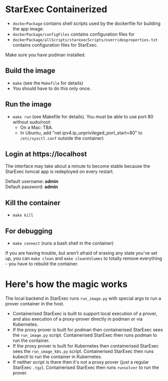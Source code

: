 # StarExec Containerized

* `dockerPackage` contains shell scripts used by the dockerfile for building the app image.
* `dockerPackage/configFiles` contains configuration files for 
* `dockerPackage/allScripts/starexecScripts/overridesproperties.txt` contains configuration files
   for StarExec.

Make sure you have podman installed.

## Build the image 
* `make` (see the `Makefile` for details)
* You should have to do this only once.

## Run the image 
* `make run` (see Makefile for details).
  You must be able to use port 80 without sudo/root:
  - On a Mac: TBA.
  - In Ubuntu, add "net.ipv4.ip_unprivileged_port_start=80" to `/etc/sysctl.conf` outside the 
    container)

## Login at https://localhost
The interface may take about a minute to become stable because the StarExec tomcat app is 
redeployed on every restart.

Default username: **admin**<br>
Default password: **admin**

## Kill the container 
* `make kill`

## For debugging 
* `make connect` (runs a bash shell in the container)

If you are having trouble, but aren't afraid of erasing any state you've set up, you can 
`make clean` and `make cleanVolumes` to totally remove everything - you have to rebuild the
container.

# Here's how the magic works

The local backend in StarExec runs `run_image.py` with special args to run a prover container 
in the host.

* Containerised StarExec is built to support local execution of a prover, and also execution 
  of a proxy-prover directly in podman or via Kubernetes.
* If the proxy prover is built for podman then containerised StarExec sees the 
  `run_image.py` script.
  Containerised StarExec then runs podman to run the container.
* If the proxy prover is built for Kubernetes then containerised StarExec sees the 
  `run_image_k8s.py` script.
  Containerised StarExec then runs kubectl to run the container in Kubernetes.
* If neither script is there then it's not a proxy prover (just a regular StarExec `.tgz`).
  Containerised StarExec then runs `runsolver` to run the prover.

